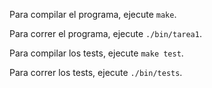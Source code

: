 Para compilar el programa, ejecute `make`.

Para correr el programa, ejecute `./bin/tarea1`.

Para compilar los tests, ejecute `make test`.

Para correr los tests, ejecute `./bin/tests`.